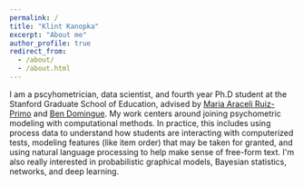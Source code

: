 ```yaml
---
permalink: /
title: "Klint Kanopka"
excerpt: "About me"
author_profile: true
redirect_from: 
  - /about/
  - /about.html
---
```


I am a pscyhometrician, data scientist, and fourth year Ph.D student at the Stanford Graduate School of Education, advised by [Maria Araceli Ruiz-Primo](https://ed.stanford.edu/faculty/aruiz) and [Ben Domingue](https://ed.stanford.edu/faculty/bdomingu). My work centers around joining psychometric modeling with computational methods. In practice, this includes using process data to understand how students are interacting with computerized tests, modeling features (like item order) that may be taken for granted, and using natural language processing to help make sense of free-form text. I'm also really interested in probabilistic graphical models, Bayesian statistics, networks, and deep learning.
